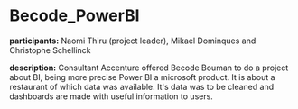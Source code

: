 # Becode_PowerBI

**participants:** Naomi Thiru (project leader), Mikael Dominques and Christophe Schellinck

**description:** Consultant Accenture offered Becode Bouman to do a project about BI, being more precise Power BI a microsoft product. It is about a restaurant of which data was available. It's data was to be cleaned and dashboards are made with useful information to users.  
